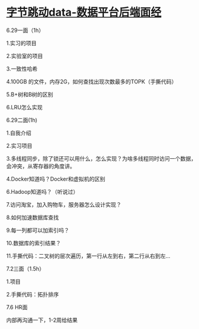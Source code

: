 # [字节跳动data-数据平台后端面经](https://www.nowcoder.com/discuss/447575)

6.29一面（1h） 

  1.实习的项目 

  2.实验室的项目 

  3.一致性哈希 



  4.100GB 的文件，内存2G，如何查找出现次数最多的TOPK（手撕代码） 

  5.B+树和B树的区别 

  6.LRU怎么实现 



  6.29二面(1h) 

  1.自我介绍 

  2.实习项目 

  3.多线程同步，除了锁还可以用什么，怎么实现？为啥多线程同时访问一个数据，会冲突，从寄存器的角度讲。

  4.Docker知道吗？Docker和虚拟机的区别 

  6.Hadoop知道吗？（听说过） 

  7.访问淘宝，加入购物车，服务器怎么设计实现？ 

  8.如何加速数据库查找 

  9.每一列都可以加索引吗？ 

  10.数据库的索引结果？ 

  11.手撕代码：二叉树的层次遍历，第一行从左到右，第二行从右到左... 

 

  7.2三面（1.5h） 

  1.项目

  2.手撕代码：拓扑排序 

 

  7.6 HR面 

  内部再沟通一下，1-2周给结果